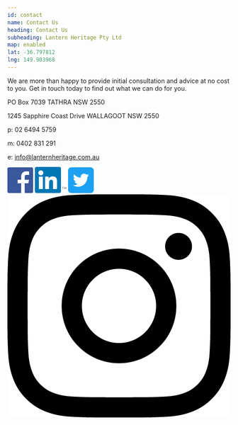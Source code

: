 ```yaml
---
id: contact
name: Contact Us
heading: Contact Us
subheading: Lantern Heritage Pty Ltd 
map: enabled
lat: -36.797812
lng: 149.903968
---
```


We are more than happy to provide initial consultation and advice at no cost to you. Get in touch today to find out what we can do for you.

PO Box 7039
TATHRA NSW 2550

1245 Sapphire Coast Drive 
WALLAGOOT NSW 2550

p: 02 6494 5759

m: 0402 831 291

e: <a href="mailto:&#105;&#110;&#102;&#111;&#064;&#108;&#097;&#110;&#116;&#101;&#114;&#110;&#104;&#101;&#114;&#105;&#116;&#097;&#103;&#101;&#046;&#099;&#111;&#109;&#046;&#097;&#117;"> &#105;&#110;&#102;&#111;&#064;&#108;&#097;&#110;&#116;&#101;&#114;&#110;&#104;&#101;&#114;&#105;&#116;&#097;&#103;&#101;&#046;&#099;&#111;&#109;&#046;&#097;&#117; </a>

[<img class="social" src="assets/images/social/facebook.png">](https://www.facebook.com/shiningalightonpeopleandplace/)  [<img class="social" src="assets/images/social/linkedin.png">](https://www.linkedin.com/company-beta/18175797/)   [<img class="social" src="assets/images/social/twitter.png">](https://twitter.com/LanternHeritage)  [<img class="social" src="assets/images/social/instagram.png">](https://www.instagram.com/shiningalightonpeopleandplace/)  

